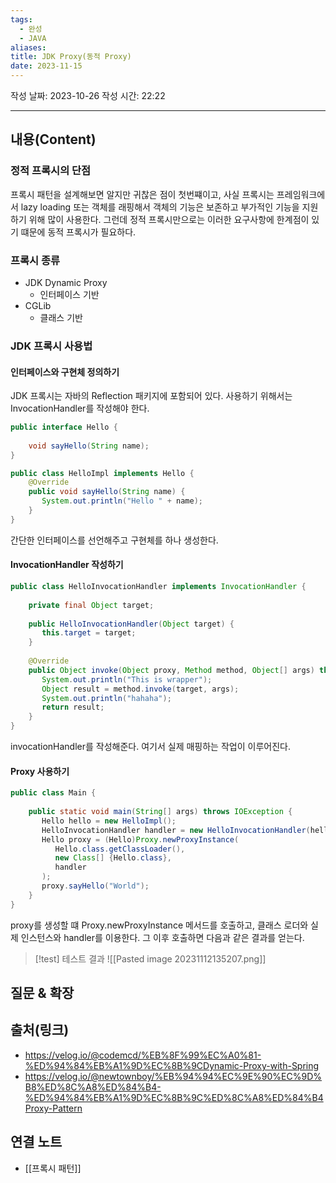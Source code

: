 ```yaml
---
tags:
  - 완성
  - JAVA
aliases: 
title: JDK Proxy(동적 Proxy)
date: 2023-11-15
---
```

작성 날짜: 2023-10-26
작성 시간: 22:22


----
## 내용(Content)

### 정적 프록시의 단점

프록시 패턴을 설계해보면 알지만 귀찮은 점이 첫번쨰이고, 사실 프록시는 프레임워크에서 lazy loading 또는 객체를 래핑해서 객체의 기능은 보존하고 부가적인 기능을 지원하기 위해 많이 사용한다. 그런데 정적 프록시만으로는 이러한 요구사항에 한계점이 있기 떄문에 동적 프록시가 필요하다.

### 프록시 종류

- JDK Dynamic Proxy
	- 인터페이스 기반
- CGLib
	- 클래스 기반

### JDK 프록시 사용법

#### 인터페이스와 구현체 정의하기

JDK 프록시는 자바의 Reflection 패키지에 포함되어 있다. 사용하기 위해서는 InvocationHandler를 작성해야 한다.

```java
public interface Hello {  
  
    void sayHello(String name);  
}
```

```java
public class HelloImpl implements Hello {  
    @Override  
    public void sayHello(String name) {  
       System.out.println("Hello " + name);  
    }  
}
```

간단한 인터페이스를 선언해주고 구현체를 하나 생성한다.

#### InvocationHandler 작성하기

```java
public class HelloInvocationHandler implements InvocationHandler {  
  
    private final Object target;  
  
    public HelloInvocationHandler(Object target) {  
       this.target = target;  
    }  
  
    @Override  
    public Object invoke(Object proxy, Method method, Object[] args) throws Throwable {  
       System.out.println("This is wrapper");  
       Object result = method.invoke(target, args);  
       System.out.println("hahaha");  
       return result;  
    }  
}
```

invocationHandler를 작성해준다. 여기서 실제 매핑하는 작업이 이루어진다.

#### Proxy 사용하기

```java
public class Main {  
  
    public static void main(String[] args) throws IOException {  
       Hello hello = new HelloImpl();  
       HelloInvocationHandler handler = new HelloInvocationHandler(hello);  
       Hello proxy = (Hello)Proxy.newProxyInstance(  
          Hello.class.getClassLoader(),  
          new Class[] {Hello.class},  
          handler  
       );  
       proxy.sayHello("World");  
    }  
}
```

proxy를 생성할 떄 Proxy.newProxyInstance 메서드를 호출하고, 클래스 로더와 실제 인스턴스와 handler를 이용한다. 그 이후 호출하면 다음과 같은 결과를 얻는다.

>[!test] 테스트 결과
>![[Pasted image 20231112135207.png]]
## 질문 & 확장


## 출처(링크)
- https://velog.io/@codemcd/%EB%8F%99%EC%A0%81-%ED%94%84%EB%A1%9D%EC%8B%9CDynamic-Proxy-with-Spring
- https://velog.io/@newtownboy/%EB%94%94%EC%9E%90%EC%9D%B8%ED%8C%A8%ED%84%B4-%ED%94%84%EB%A1%9D%EC%8B%9C%ED%8C%A8%ED%84%B4Proxy-Pattern

## 연결 노트

- [[프록시 패턴]]









